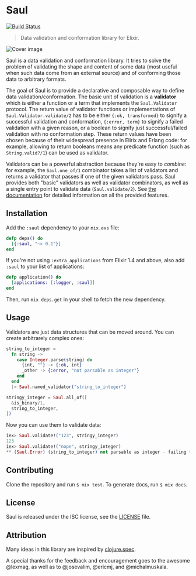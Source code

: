 # Saul

[![Build Status](https://travis-ci.org/whatyouhide/saul.svg?branch=master)](https://travis-ci.org/whatyouhide/saul)

> Data validation and conformation library for Elixir.

![Cover image](http://i.imgur.com/9DXjXjA.jpg)

Saul is a data validation and conformation library. It tries to solve the problem of validating the shape and content of some data (most useful when such data come from an external source) and of conforming those data to arbitrary formats.

The goal of Saul is to provide a declarative and composable way to define data validation/conformation. The basic unit of validation is a **validator** which is either a function or a term that implements the `Saul.Validator` protocol. The return value of validator functions or implementations of `Saul.Validator.validate/2` has to be either `{:ok, transformed}` to signify a successful validation and conformation, `{:error, term}` to signify a failed validation with a given reason, or a boolean to signify just successful/failed validation with no conformation step. These return values have been chosen because of their widespread presence in Elirix and Erlang code: for example, allowing to return booleans means any predicate function (such as `String.valid?/1`) can be used as validator.

Validators can be a powerful abstraction because they're easy to *combine*: for example, the `Saul.one_of/1` combinator takes a list of validators and returns a validator that passes if one of the given validators pass. Saul provides both "basic" validators as well as validator combinators, as well as a single entry point to validate data (`Saul.validate/2`). See [the documentation][documentation] for detailed information on all the provided features.

## Installation

Add the `:saul` dependency to your `mix.exs` file:

```elixir
defp deps() do
  [{:saul, "~> 0.1"}]
end
```

If you're not using `:extra_applications` from Elixir 1.4 and above, also add `:saul` to your list of applications:

```elixir
defp application() do
  [applications: [:logger, :saul]]
end
```

Then, run `mix deps.get` in your shell to fetch the new dependency.

## Usage

Validators are just data structures that can be moved around. You can create arbitrarely complex ones:

```elixir
string_to_integer =
  fn string ->
    case Integer.parse(string) do
      {int, ""} -> {:ok, int}
      _other -> {:error, "not parsable as integer"}
    end
  end
  |> Saul.named_validator("string_to_integer")

stringy_integer = Saul.all_of([
  &is_binary/1,
  string_to_integer,
])
```

Now you can use them to validate data:

```elixir
iex> Saul.validate!("123", stringy_integer)
123
iex> Saul.validate!("nope", stringy_integer)
** (Saul.Error) (string_to_integer) not parsable as integer - failing term: "nope"
```

## Contributing

Clone the repository and run `$ mix test`. To generate docs, run `$ mix docs`.

## License

Saul is released under the ISC license, see the [LICENSE](LICENSE) file.

## Attribution

Many ideas in this library are inspired by [clojure.spec][clojure-spec].

A special thanks for the feedback and encouragement goes to the awesome @lexmag, as well as to @josevalim, @ericmj, and @michalmuskala.


[documentation]: https://hexdocs.pm/saul
[clojure-spec]: https://clojure.org/about/spec
